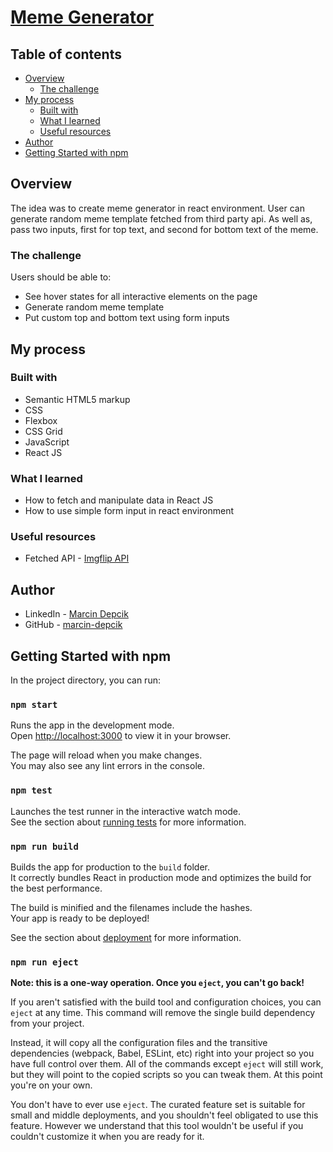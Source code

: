 # [Meme Generator]()

## Table of contents

-   [Overview](#overview)
    -   [The challenge](#the-challenge)
-   [My process](#my-process)
    -   [Built with](#built-with)
    -   [What I learned](#what-i-learned)
    -   [Useful resources](#useful-resources)
-   [Author](#author)
-   [Getting Started with npm](#getting-started-with-npm)

## Overview

The idea was to create meme generator in react environment. User can generate random meme template fetched from third party api. As well as, pass two inputs, first for top text, and second for bottom text of the meme.

### The challenge

Users should be able to:

-   See hover states for all interactive elements on the page
-   Generate random meme template
-   Put custom top and bottom text using form inputs

## My process

### Built with

-   Semantic HTML5 markup
-   CSS
-   Flexbox
-   CSS Grid
-   JavaScript
-   React JS

### What I learned

-   How to fetch and manipulate data in React JS
-   How to use simple form input in react environment

### Useful resources

-   Fetched API - [Imgflip API](https://imgflip.com/api)

## Author

-   LinkedIn - [Marcin Depcik](https://linkedin.com/in/marcindepcik)
-   GitHub - [marcin-depcik](https://github.com/marcin-depcik)

## Getting Started with npm

In the project directory, you can run:

### `npm start`

Runs the app in the development mode.\
Open [http://localhost:3000](http://localhost:3000) to view it in your browser.

The page will reload when you make changes.\
You may also see any lint errors in the console.

### `npm test`

Launches the test runner in the interactive watch mode.\
See the section about [running tests](https://facebook.github.io/create-react-app/docs/running-tests) for more information.

### `npm run build`

Builds the app for production to the `build` folder.\
It correctly bundles React in production mode and optimizes the build for the best performance.

The build is minified and the filenames include the hashes.\
Your app is ready to be deployed!

See the section about [deployment](https://facebook.github.io/create-react-app/docs/deployment) for more information.

### `npm run eject`

**Note: this is a one-way operation. Once you `eject`, you can't go back!**

If you aren't satisfied with the build tool and configuration choices, you can `eject` at any time. This command will remove the single build dependency from your project.

Instead, it will copy all the configuration files and the transitive dependencies (webpack, Babel, ESLint, etc) right into your project so you have full control over them. All of the commands except `eject` will still work, but they will point to the copied scripts so you can tweak them. At this point you're on your own.

You don't have to ever use `eject`. The curated feature set is suitable for small and middle deployments, and you shouldn't feel obligated to use this feature. However we understand that this tool wouldn't be useful if you couldn't customize it when you are ready for it.
